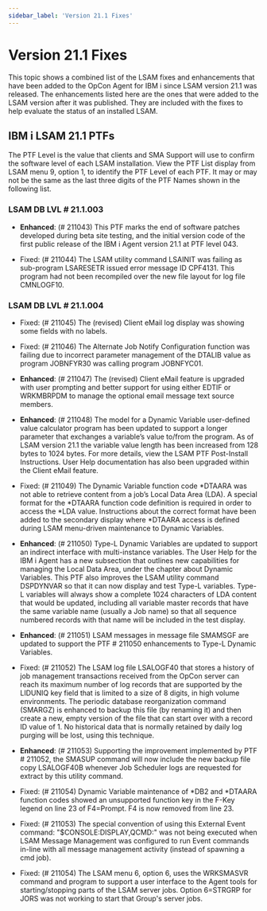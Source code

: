```yaml
---
sidebar_label: 'Version 21.1 Fixes'
---
```


# Version 21.1 Fixes

This topic shows a combined list of the LSAM fixes and enhancements that have been added to the OpCon Agent for IBM i since LSAM version 21.1 was released.  The enhancements listed here are the ones that were added to the LSAM version after it was published.  They are included with the fixes to help evaluate the status of an installed LSAM.

## IBM i LSAM 21.1 PTFs

The PTF Level is the value that clients and SMA Support will use to confirm the software level of each LSAM installation.  View the PTF List display from LSAM menu 9, option 1, to identify the PTF Level of each PTF.  It may or may not be the same as the last three digits of the PTF Names shown in the following list.

### LSAM DB LVL # 21.1.003

- **Enhanced**: (# 211043) This PTF marks the end of software patches developed during beta site testing, and the initial version code of the first public release of the IBM i Agent version 21.1 at PTF level 043.

- Fixed: (# 211044)  The LSAM utility command LSAINIT was failing as sub-program LSARESETR issued error message ID CPF4131.  This program had not been recompiled over the new file layout for log file CMNLOGF10.

### LSAM DB LVL # 21.1.004

- Fixed: (# 211045)  The (revised) Client eMail log display was showing some fields with no labels.

- Fixed: (# 211046)  The Alternate Job Notify Configuration function was failing due to incorrect parameter management of the DTALIB value as program JOBNFYR30 was calling program JOBNFYC01.

- **Enhanced**: (# 211047) The (revised) Client eMail feature is upgraded with user prompting and better support for using either EDTIF or WRKMBRPDM to manage the optional email message text source members.

- **Enhanced**: (# 211048)  The model for a Dynamic Variable user-defined value calculator program has been updated to support a longer parameter that exchanges a variable’s value to/from the program. As of LSAM version 21.1 the variable value length has been increased from 128 bytes to 1024 bytes. For more details, view the LSAM PTF Post-Install Instructions.  User Help documentation has also been upgraded within the Client eMail feature.

- Fixed: (# 211049) The Dynamic Variable function code *DTAARA was not able to retrieve content from a job’s Local Data Area (LDA).  A special format for the *DTAARA function code definition is required in order to access the *LDA value.  Instructions about the correct format have been added to the secondary display where *DTAARA access is defined during LSAM menu-driven maintenance to Dynamic Variables.

- **Enhanced**: (# 211050) Type-L Dynamic Variables are updated to support an indirect interface with multi-instance variables.  The User Help for the IBM i Agent has a new subsection that outlines new capabilities for managing the Local Data Area, under the chapter about Dynamic Variables.  This PTF also improves the LSAM utility command DSPDYNVAR so that it can now display and test Type-L variables.  Type-L variables will always show a complete 1024 characters of LDA content that would be updated, including all variable master records that have the same variable name (usually a Job name) so that all sequence numbered records with that name will be included in the test display.

- **Enhanced**: (# 211051) LSAM messages in message file SMAMSGF are updated to support the PTF # 211050 enhancements to Type-L Dynamic Variables.

- Fixed: (# 211052) The LSAM log file LSALOGF40 that stores a history of job management transactions received from the OpCon server can reach its maximum number of log records that are supported by the LIDUNIQ key field that is limited to a size of 8 digits, in high volume environments.  The periodic database reorganization command (SMARGZ) is enhanced to backup this file (by renaming it) and then create a new, empty version of the file that can start over with a record ID value of 1.  No historical data that is normally retained by daily log purging will be lost, using this technique.

- **Enhanced**: (# 211053) Supporting the improvement implemented by PTF # 211052, the SMASUP command will now include the new backup file copy LSALOGF40B whenever Job Scheduler logs are requested for extract by this utility command.

- Fixed: (# 211054) Dynamic Variable maintenance of *DB2 and *DTAARA function codes showed an unsupported function key in the F-Key legend on line 23 of F4=Prompt.  F4 is now removed from line 23.

- Fixed: (# 211053) The special convention of using this External Event command: "$CONSOLE:DISPLAY,QCMD:" was not being executed when LSAM Message Management was configured to run Event commands in-line with all message management activity (instead of spawning a cmd job).

- Fixed: (# 211054) The LSAM menu 6, option 6, uses the WRKSMASVR command and program to support a user interface to the Agent tools for starting/stopping parts of the LSAM server jobs.  Option 6=STRGRP for JORS was not working to start that Group's server jobs.



